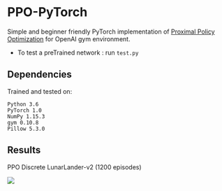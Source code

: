 # PPO-PyTorch
Simple and beginner friendly PyTorch implementation of [Proximal Policy Optimization](https://arxiv.org/abs/1707.06347) for OpenAI gym environment.

- To test a preTrained network : run `test.py`

## Dependencies
Trained and tested on:
```
Python 3.6
PyTorch 1.0
NumPy 1.15.3
gym 0.10.8
Pillow 5.3.0
```

## Results

PPO Discrete LunarLander-v2 (1200 episodes)

![](https://github.com/nikhilbarhate99/PPO-PyTorch/blob/master/gif/PPO_LunarLander-v2.gif) 
